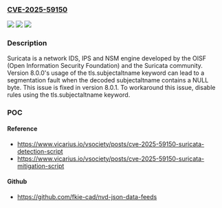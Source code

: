 ### [CVE-2025-59150](https://cve.mitre.org/cgi-bin/cvename.cgi?name=CVE-2025-59150)
![](https://img.shields.io/static/v1?label=Product&message=suricata&color=blue)
![](https://img.shields.io/static/v1?label=Version&message=%3E%3D%208.0.0%2C%20%3C%208.0.1%20&color=brightgreen)
![](https://img.shields.io/static/v1?label=Vulnerability&message=CWE-476%3A%20NULL%20Pointer%20Dereference&color=brightgreen)

### Description

Suricata is a network IDS, IPS and NSM engine developed by the OISF (Open Information Security Foundation) and the Suricata community. Version 8.0.0's usage of the tls.subjectaltname keyword can lead to a segmentation fault when the decoded subjectaltname contains a NULL byte. This issue is fixed in version 8.0.1. To workaround this issue, disable rules using the tls.subjectaltname keyword.

### POC

#### Reference
- https://www.vicarius.io/vsociety/posts/cve-2025-59150-suricata-detection-script
- https://www.vicarius.io/vsociety/posts/cve-2025-59150-suricata-mitigation-script

#### Github
- https://github.com/fkie-cad/nvd-json-data-feeds

